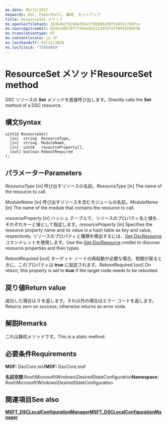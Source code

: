 ```yaml
---
ms.date: 06/12/2017
keywords: DSC, PowerShell, 構成, セットアップ
title: ResourceSet メソッド
ms.openlocfilehash: 18364027b249e502e1f0b8802d9f3e031c7b07ce
ms.sourcegitcommit: 6545c60578f7745be015111052fd7769f8289296
ms.translationtype: HT
ms.contentlocale: ja-JP
ms.lasthandoff: 04/22/2020
ms.locfileid: "71954959"
---
```

# <a name="resourceset-method"></a><span data-ttu-id="66439-103">ResourceSet メソッド</span><span class="sxs-lookup"><span data-stu-id="66439-103">ResourceSet method</span></span>

<span data-ttu-id="66439-104">DSC リソースの **Set** メソッドを直接呼び出します。</span><span class="sxs-lookup"><span data-stu-id="66439-104">Directly calls the **Set** method of a DSC resource.</span></span>

## <a name="syntax"></a><span data-ttu-id="66439-105">構文</span><span class="sxs-lookup"><span data-stu-id="66439-105">Syntax</span></span>

```mof
uint32 ResourceSet(
  [in]  string  ResourceType,
  [in]  string  ModuleName,
  [in]  uint8   resourceProperty[],
  [out] boolean RebootRequired
);
```

## <a name="parameters"></a><span data-ttu-id="66439-106">パラメーター</span><span class="sxs-lookup"><span data-stu-id="66439-106">Parameters</span></span>

<span data-ttu-id="66439-107">*ResourceType* \[in\] 呼び出すリソースの名前。</span><span class="sxs-lookup"><span data-stu-id="66439-107">*ResourceType* \[in\] The name of the resource to call.</span></span>

<span data-ttu-id="66439-108">*ModuleName* \[in\] 呼び出すリソースを含むモジュールの名前。</span><span class="sxs-lookup"><span data-stu-id="66439-108">*ModuleName* \[in\] The name of the module that contains the resource to call.</span></span>

<span data-ttu-id="66439-109">*resourceProperty* \[in\] ハッシュ テーブルで、リソースのプロパティ名と値を、それぞれキーと値として指定します。</span><span class="sxs-lookup"><span data-stu-id="66439-109">*resourceProperty* \[in\] Specifies the resource property name and its value in a hash table as key and value, respectively.</span></span> <span data-ttu-id="66439-110">リソースのプロパティと種類を検出するには、[Get-DscResource](/powershell/module/PSDesiredStateConfiguration/Get-DscResource) コマンドレットを使用します。</span><span class="sxs-lookup"><span data-stu-id="66439-110">Use the [Get-DscResource](/powershell/module/PSDesiredStateConfiguration/Get-DscResource) cmdlet to discover resource properties and their types.</span></span>

<span data-ttu-id="66439-111">*RebootRequired* \[out\] ターゲット ノードの再起動が必要な場合、制御が戻るときに、このプロパティは **true** に設定されます。</span><span class="sxs-lookup"><span data-stu-id="66439-111">*RebootRequired* \[out\] On return, this property is set to **true** if the target node needs to be rebooted.</span></span>

## <a name="return-value"></a><span data-ttu-id="66439-112">戻り値</span><span class="sxs-lookup"><span data-stu-id="66439-112">Return value</span></span>

<span data-ttu-id="66439-113">成功した場合は 0 を返します。それ以外の場合はエラー コードを返します。</span><span class="sxs-lookup"><span data-stu-id="66439-113">Returns zero on success; otherwise returns an error code.</span></span>

## <a name="remarks"></a><span data-ttu-id="66439-114">解説</span><span class="sxs-lookup"><span data-stu-id="66439-114">Remarks</span></span>

<span data-ttu-id="66439-115">これは静的メソッドです。</span><span class="sxs-lookup"><span data-stu-id="66439-115">This is a static method.</span></span>

## <a name="requirements"></a><span data-ttu-id="66439-116">必要条件</span><span class="sxs-lookup"><span data-stu-id="66439-116">Requirements</span></span>

<span data-ttu-id="66439-117">**MOF:** DscCore.mof</span><span class="sxs-lookup"><span data-stu-id="66439-117">**MOF:** DscCore.mof</span></span>

<span data-ttu-id="66439-118">**名前空間**:Root\Microsoft\Windows\DesiredStateConfiguration</span><span class="sxs-lookup"><span data-stu-id="66439-118">**Namespace**: Root\Microsoft\Windows\DesiredStateConfiguration</span></span>

## <a name="see-also"></a><span data-ttu-id="66439-119">関連項目</span><span class="sxs-lookup"><span data-stu-id="66439-119">See also</span></span>

[<span data-ttu-id="66439-120">**MSFT_DSCLocalConfigurationManager**</span><span class="sxs-lookup"><span data-stu-id="66439-120">**MSFT_DSCLocalConfigurationManager**</span></span>](msft-dsclocalconfigurationmanager.md)
